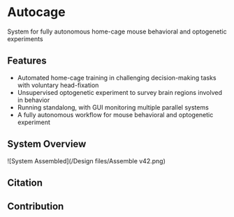 # Autocage
System for fully autonomous home-cage mouse behavioral and optogenetic experiments
## Features
- Automated home-cage training in challenging decision-making tasks with voluntary head-fixation
- Unsupervised optogenetic experiment to survey brain regions involved in behavior
- Running standalong, with GUI monitoring multiple parallel systems
- A fully autonomous workflow for mouse behavioral and optogenetic experiment

## System Overview
![System Assembled](/Design files/Assemble v42.png)

## Citation

## Contribution
